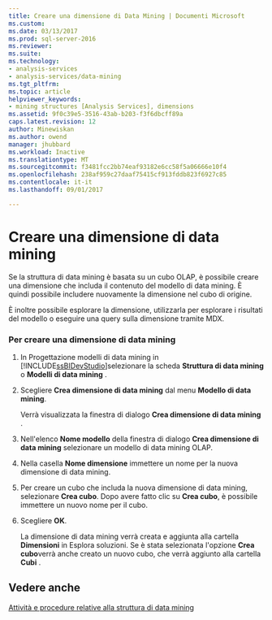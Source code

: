 ```yaml
---
title: Creare una dimensione di Data Mining | Documenti Microsoft
ms.custom: 
ms.date: 03/13/2017
ms.prod: sql-server-2016
ms.reviewer: 
ms.suite: 
ms.technology:
- analysis-services
- analysis-services/data-mining
ms.tgt_pltfrm: 
ms.topic: article
helpviewer_keywords:
- mining structures [Analysis Services], dimensions
ms.assetid: 9f0c39e5-3516-43ab-b203-f3f6dbcff89a
caps.latest.revision: 12
author: Minewiskan
ms.author: owend
manager: jhubbard
ms.workload: Inactive
ms.translationtype: MT
ms.sourcegitcommit: f3481fcc2bb74eaf93182e6cc58f5a06666e10f4
ms.openlocfilehash: 238af959c27daaf75415cf913fddb823f6927c85
ms.contentlocale: it-it
ms.lasthandoff: 09/01/2017

---
```

# <a name="create-a-data-mining-dimension"></a>Creare una dimensione di data mining
  Se la struttura di data mining è basata su un cubo OLAP, è possibile creare una dimensione che includa il contenuto del modello di data mining. È quindi possibile includere nuovamente la dimensione nel cubo di origine.  
  
 È inoltre possibile esplorare la dimensione, utilizzarla per esplorare i risultati del modello o eseguire una query sulla dimensione tramite MDX.  
  
### <a name="to-create-a-data-mining-dimension"></a>Per creare una dimensione di data mining  
  
1.  In Progettazione modelli di data mining in [!INCLUDE[ssBIDevStudio](../../includes/ssbidevstudio-md.md)]selezionare la scheda **Struttura di data mining** o **Modelli di data mining** .  
  
2.  Scegliere **Crea dimensione di data mining** dal menu **Modello di data mining**.  
  
     Verrà visualizzata la finestra di dialogo **Crea dimensione di data mining** .  
  
3.  Nell'elenco **Nome modello** della finestra di dialogo **Crea dimensione di data mining** selezionare un modello di data mining OLAP.  
  
4.  Nella casella **Nome dimensione** immettere un nome per la nuova dimensione di data mining.  
  
5.  Per creare un cubo che includa la nuova dimensione di data mining, selezionare **Crea cubo**. Dopo avere fatto clic su **Crea cubo**, è possibile immettere un nuovo nome per il cubo.  
  
6.  Scegliere **OK**.  
  
     La dimensione di data mining verrà creata e aggiunta alla cartella **Dimensioni** in Esplora soluzioni. Se è stata selezionata l'opzione **Crea cubo**verrà anche creato un nuovo cubo, che verrà aggiunto alla cartella **Cubi** .  
  
## <a name="see-also"></a>Vedere anche  
 [Attività e procedure relative alla struttura di data mining](../../analysis-services/data-mining/mining-structure-tasks-and-how-tos.md)  
  
  

